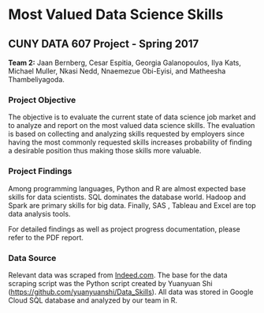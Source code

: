 # Most Valued Data Science Skills

## CUNY DATA 607 Project - Spring 2017

**Team 2:** Jaan Bernberg, Cesar Espitia, Georgia Galanopoulos, Ilya Kats, Michael Muller, Nkasi Nedd, Nnaemezue Obi-Eyisi, and Matheesha Thambeliyagoda.

### Project Objective

The objective is to evaluate the current state of data science job market and to analyze and
report on the most valued data science skills. The evaluation is based on collecting and
analyzing skills requested by employers since having the most commonly requested skills
increases probability of finding a desirable position thus making those skills more valuable.

### Project Findings

Among programming languages, Python and R are almost expected base skills for data
scientists. SQL dominates the database world. Hadoop and Spark are primary skills for big
data. Finally, SAS , Tableau and Excel are top data analysis tools.

For detailed findings as well as project progress documentation, please refer to the PDF report. 

### Data Source

Relevant data was scraped from [Indeed.com](https://www.indeed.com/). The base for the data scraping script was the Python script created by Yuanyuan Shi (https://github.com/yuanyuanshi/Data_Skills). All data was stored in Google Cloud SQL database and analyzed by our team in R. 